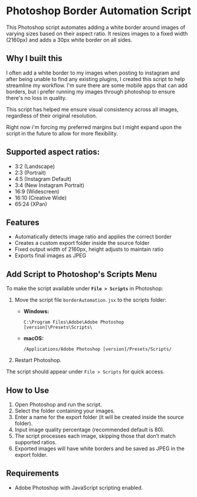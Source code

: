 # Photoshop Border Automation Script

This Photoshop script automates adding a white border around images of varying sizes based on their aspect ratio. It resizes images to a fixed width (2160px) and adds a 30px white border on all sides.

## Why I built this

I often add a white border to my images when posting to instagram and after being unable to find any existing plugins, I created this script to help streamline my workflow. I'm sure there are some mobile apps that can add borders, but i prefer running my images through photoshop to ensure there's no loss in quality.

This script has helped me ensure visual consistency across all images, regardless of their original resolution.

Right now i'm forcing my preferred margins but I might expand upon the script in the future to allow for more flexibility.

## Supported aspect ratios:

-   3:2 (Landscape)
-   2:3 (Portrait)
-   4:5 (Instagram Default)
-   3:4 (New Instagram Portrait)
-   16:9 (Widescreen)
-   16:10 (Creative Wide)
-   65:24 (XPan)

## Features

-   Automatically detects image ratio and applies the correct border
-   Creates a custom export folder inside the source folder
-   Fixed output width of 2160px, height adjusts to maintain ratio
-   Exports final images as JPEG

## Add Script to Photoshop's Scripts Menu

To make the script available under **`File > Scripts`** in Photoshop:

1. Move the script file `borderAutomation.jsx` to the scripts folder:

    - **Windows:**

        ```
        C:\Program Files\Adobe\Adobe Photoshop [version]\Presets\Scripts\
        ```

    - **macOS:**
        ```
        /Applications/Adobe Photoshop [version]/Presets/Scripts/
        ```

2. Restart Photoshop.

The script should appear under `File > Scripts` for quick access.

## How to Use

1. Open Photoshop and run the script.
2. Select the folder containing your images.
3. Enter a name for the export folder (it will be created inside the source folder).
4. Input image quality percentage (recommended default is 80).
5. The script processes each image, skipping those that don’t match supported ratios.
6. Exported images will have white borders and be saved as JPEG in the export folder.

## Requirements

-   Adobe Photoshop with JavaScript scripting enabled.
